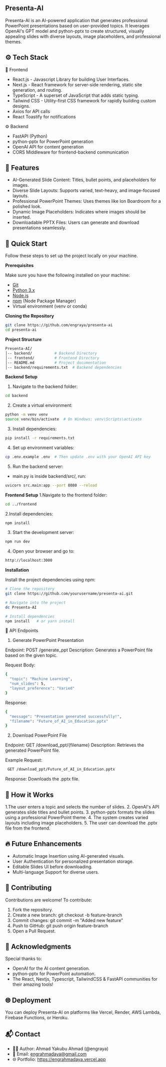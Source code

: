 ## <a name="core">Presenta-AI</a>

Presenta-AI is an AI-powered application that generates professional PowerPoint presentations based on user-provided topics. It leverages OpenAI's GPT model and python-pptx to create structured, visually appealing slides with diverse layouts, image placeholders, and professional themes.

## <a name="tech-stack">⚙️ Tech Stack</a>

🔋 Frontend
- React.js - Javascript Library for building User Interfaces.
- Next.js - React framework for server-side rendering, static site generation, and routing.
- TypeScript - A superset of JavaScript that adds static typing.
- Tailwind CSS - Utility-first CSS framework for rapidly building custom designs.
- Axios for API calls
- React Toastify for notifications

⚙ Backend
- FastAPI (Python)
- python-pptx for PowerPoint generation
- OpenAI API for content generation
- CORS Middleware for frontend-backend communication

## <a name="features">🔋 Features</a>

- AI-Generated Slide Content: Titles, bullet points, and placeholders for images.
- Diverse Slide Layouts: Supports varied, text-heavy, and image-focused layouts.
- Professional PowerPoint Themes: Uses themes like Ion Boardroom for a polished look.
- Dynamic Image Placeholders: Indicates where images should be inserted.
- Downloadable PPTX Files: Users can generate and download presentations seamlessly.

## <a name="quick-start">🤸 Quick Start</a>

Follow these steps to set up the project locally on your machine.

**Prerequisites**

Make sure you have the following installed on your machine:

- [Git](https://git-scm.com/)
- [Python 3.x](https://www.python.org/)
- [Node.js](https://nodejs.org/en)
- [npm](https://www.npmjs.com/) (Node Package Manager)
- Virtual environment (venv or conda)

  
**Cloning the Repository**

```bash
git clone https://github.com/engraya/presenta-ai
cd presenta-ai
```

**Project Structure**

```bash
Presenta-AI/
│-- backend/          # Backend Directory
│-- frontend/         # Frontend Directory 
│-- README.md         # Project documentation
│-- backend/requirements.txt  # Backend dependencies
```

**Backend Setup**

1. Navigate to the backend folder:
```bash
cd backend
```
2. Create a virtual environment:
```bash
python -m venv venv
source venv/bin/activate  # On Windows: venv\Scripts\activate
```
3. Install dependencies:
```bash
pip install -r requirements.txt
```
4. Set up environment variables:
```bash
cp .env.example .env  # Then update .env with your OpenAI API key
```
5. Run the backend server:
  - main.py is inside backend/src/, run:
```bash
uvicorn src.main:app --port 8080 --reload
```

**Frontend Setup**
1.Navigate to the frontend folder:
```bash
cd ../frontend
```
2.Install dependencies:
```bash
npm install
```
3. Start the development server:
```bash
npm run dev
```
4. Open your browser and go to:
```bash
http://localhost:3000
```

**Installation**

Install the project dependencies using npm:

```bash
# Clone the repository
git clone https://github.com/yourusername/presenta-ai.git

# Navigate into the project
dc Presenta-AI

# Install dependencies
npm install   # or yarn install
```

📡 API Endpoints

1. Generate PowerPoint Presentation

Endpoint: POST /generate_ppt
Description: Generates a PowerPoint file based on the given topic.

Request Body:

```bash
{
  "topic": "Machine Learning",
  "num_slides": 5,
  "layout_preference": "Varied"
}
```
Response:
```bash
{
  "message": "Presentation generated successfully!",
  "filename": "Future_of_AI_in_Education.pptx"
}
```

2. Download PowerPoint File

Endpoint: GET /download_ppt/{filename}
Description: Retrieves the generated PowerPoint file.

Example Request:
```bash
 GET /download_ppt/Future_of_AI_in_Education.pptx
```
Response: Downloads the .pptx file.


## <a name="usage">🎨 How it Works</a>

1.The user enters a topic and selects the number of slides.
2. OpenAI's API generates slide titles and bullet points.
3. python-pptx formats the slides using a professional PowerPoint theme.
4. The system creates varied layouts including image placeholders.
5. The user can download the .pptx file from the frontend.


## <a name="usage">🔥 Future Enhancements</a>

- Automatic Image Insertion using AI-generated visuals.
- User Authentication for personalized presentation storage.
- Editable Slides UI before downloading.
- Multi-language Support for diverse users.


## <a name="usage">🤝 Contributing</a>

Contributions are welcome! To contribute:

1. Fork the repository.
2. Create a new branch: git checkout -b feature-branch
3. Commit changes: git commit -m "Added new feature"
4. Push to GitHub: git push origin feature-branch
5. Open a Pull Request.


## <a name="usage">🙌 Acknowledgments</a>

Special thanks to:
- OpenAI for the AI content generation.
- python-pptx for PowerPoint automation.
- The React, Nextjs, Typescript, TailwindCSS & FastAPI communities for their amazing tools!


## <a name="usage">🌐 Deployment</a>
You can deploy Presenta-AI on platforms like Vercel, Render, AWS Lambda, Firebase Functions, or Heroku.


## <a name="usage">📬 Contact</a>

- 👨‍💻 Author: Ahmad Yakubu Ahmad (@engraya)
- 📧 Email: engrahmadaya@gmail.com
- 🌐 Portfolio: https://engrahmadaya.vercel.app



